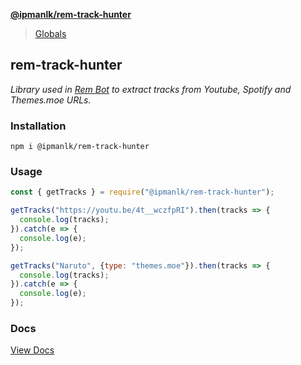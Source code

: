 **[@ipmanlk/rem-track-hunter](README.md)**

> [Globals](globals.md)

## rem-track-hunter
_Library used in [Rem Bot](https://github.com/lk-developers/Rem/) to extract tracks from Youtube, Spotify and Themes.moe URLs._

### Installation
```
npm i @ipmanlk/rem-track-hunter
```

### Usage
```javascript
const { getTracks } = require("@ipmanlk/rem-track-hunter");

getTracks("https://youtu.be/4t__wczfpRI").then(tracks => {
  console.log(tracks);
}).catch(e => {
  console.log(e);
});

getTracks("Naruto", {type: "themes.moe"}).then(tracks => {
  console.log(tracks);
}).catch(e => {
  console.log(e);
});

```
### Docs
[View Docs](https://github.com/ipmanlk/rem-track-hunter/blob/master/docs/globals.md)
